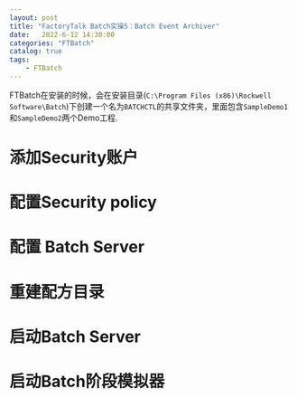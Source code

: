 ```yaml
---                
layout: post            
title: "FactoryTalk Batch实操5：Batch Event Archiver"                
date:   2022-6-12 14:30:00                 
categories: "FTBatch"                
catalog: true                
tags:                 
    - FTBatch                
---      
```


FTBatch在安装的时候，会在安装目录(`C:\Program Files (x86)\Rockwell Software\Batch`)下创建一个名为`BATCHCTL`的共享文件夹，里面包含`SampleDemo1`和`SampleDemo2`两个Demo工程.  

# 添加Security账户  

# 配置Security policy

# 配置 Batch Server

# 重建配方目录

# 启动Batch Server

# 启动Batch阶段模拟器